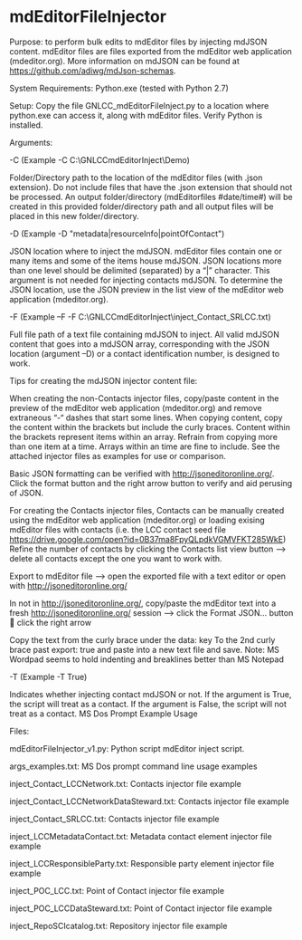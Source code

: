 # mdEditorFileInjector
Purpose: to perform bulk edits to mdEditor files by injecting mdJSON content.  mdEditor files are files exported from the mdEditor web application (mdeditor.org).  More information on mdJSON can be found at https://github.com/adiwg/mdJson-schemas.

System Requirements: Python.exe (tested with Python 2.7)

Setup: Copy the file GNLCC_mdEditorFileInject.py to a location where python.exe can access it, along with mdEditor files.  Verify Python is installed.

Arguments:

-C 
(Example -C C:\GNLCCmdEditorInject\Demo)

Folder/Directory path to the location of the mdEditor files (with .json extension).  Do not include files that have the .json extension that should not be processed.  An output folder/directory (mdEditorfiles #date/time#) will be created in this provided folder/directory path and all output files will be placed in this new folder/directory.

-D
(Example -D "metadata|resourceInfo|pointOfContact")

JSON location where to inject the mdJSON.  mdEditor files contain one or many items and some of the items house mdJSON.  JSON locations more than one level should be delimited (separated) by a “|” character.  This argument is not needed for injecting contacts mdJSON.  To determine the JSON location, use the JSON preview in the list view of the mdEditor web application (mdeditor.org).

-F
(Example –F -F C:\GNLCCmdEditorInject\inject_Contact_SRLCC.txt)

Full file path of a text file containing mdJSON to inject.  All valid mdJSON content that goes into a mdJSON array, corresponding with the JSON location (argument –D) or a contact identification number, is designed to work.  

Tips for creating the mdJSON injector content file:

When creating the non-Contacts injector files, copy/paste content in the preview of the mdEditor web application (mdeditor.org) and remove extraneous “-“ dashes that start some lines.  When copying content, copy the content within the brackets but include the curly braces.  Content within the brackets represent items within an array.  Refrain from copying more than one item at a time.  Arrays within an time are fine to include.  See the attached injector files as examples for use or comparison.

Basic JSON formatting can be verified with http://jsoneditoronline.org/.  Click the format button and the right arrow button to verify and aid perusing of JSON.

For creating the Contacts injector files,  Contacts can be manually created using the mdEditor web application (mdeditor.org) or loading exising mdEditor files with contacts (i.e. the LCC contact seed file https://drive.google.com/open?id=0B37ma8FpyQLpdkVGMVFKT285WkE)
Refine the number of contacts by clicking the Contacts list view button --> delete all contacts except the one you want to work with.

Export to mdEditor file --> open the exported file with a text editor or open with http://jsoneditoronline.org/

In not in http://jsoneditoronline.org/, copy/paste the mdEditor text into a fresh http://jsoneditoronline.org/ session --> click the Format JSON… button  click the right arrow

Copy the text from the curly brace under the data: key To the 2nd curly brace past export: true and paste into a new text file and save.
Note: MS Wordpad seems to hold indenting and breaklines better than MS Notepad
 
 
-T
(Example -T True)

Indicates whether injecting contact mdJSON or not.  If the argument is True, the script will treat as a contact.  If the argument is False, the script will not treat as a contact.
MS Dos Prompt Example Usage
 
Files:

mdEditorFileInjector_v1.py: Python script mdEditor inject script.

args_examples.txt: MS Dos prompt command line usage examples

inject_Contact_LCCNetwork.txt: Contacts injector file example

inject_Contact_LCCNetworkDataSteward.txt: Contacts injector file example

inject_Contact_SRLCC.txt: Contacts injector file example

inject_LCCMetadataContact.txt: Metadata contact element injector file example 

inject_LCCResponsibleParty.txt: Responsible party element injector file example

inject_POC_LCC.txt: Point of Contact injector file example

inject_POC_LCCDataSteward.txt: Point of Contact injector file example

inject_RepoSCIcatalog.txt: Repository injector file example
